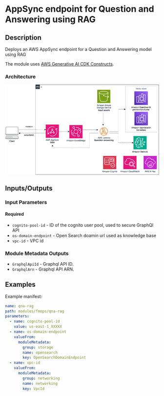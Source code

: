 # AppSync endpoint for Question and Answering using RAG

## Description

Deploys an AWS AppSync endpoint for a Question and Answering model using RAG 

The module uses [AWS Generative AI CDK Constructs](https://github.com/awslabs/generative-ai-cdk-constructs/tree/main).

### Architecture

![AWS Appsync Question and Answering Endpoint Module Architecture](docs/_static/architecture.png "AWS Appsync Question and Answering RAG module Endpoint Module Architecture")

## Inputs/Outputs

### Input Parameters

#### Required

- `cognito-pool-id` - ID of the cognito user pool, used to secure GraphQl API
- `os-domain-endpoint` - Open Search doamin url used as knowledge base
- `vpc-id` - VPC id

### Module Metadata Outputs

- `GraphqlApiId` - Graphql API ID.
- `GraphqlArn` - Graphql API ARN.

## Examples

Example manifest:

```yaml
name: qna-rag
path: modules/fmops/qna-rag
parameters:
  - name: cognito-pool-id
    value: us-east-1_XXXXX
  - name: os-domain-endpoint
    valueFrom:
      moduleMetadata:
        group: storage
        name: opensearch
        key: OpenSearchDomainEndpoint
  - name: vpc-id
    valueFrom:
      moduleMetadata:
        group: networking
        name: networking
        key: VpcId
```
